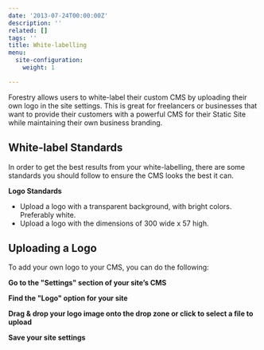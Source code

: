 ```yaml
---
date: '2013-07-24T00:00:00Z'
description: ''
related: []
tags: ''
title: White-labelling
menu:
  site-configuration:
    weight: 1

---
```

Forestry allows users to white-label their custom CMS by uploading their own logo in the site settings. This is great for freelancers or businesses that want to provide their customers with a powerful CMS for their Static Site while maintaining their own business branding.

## White-label Standards
In order to get the best results from your white-labelling, there are some standards you should follow to ensure the CMS looks the best it can.

**Logo Standards**
* Upload a logo with a transparent background, with bright colors. Preferably white.
* Upload a logo with the dimensions of 300 wide x 57 high.

## Uploading a Logo
To add your own logo to your CMS, you can do the following:

**Go to the "Settings" section of your site’s CMS**

**Find the "Logo" option for your site**

**Drag & drop your logo image onto the drop zone or click to select a file to upload**

**Save your site settings**
